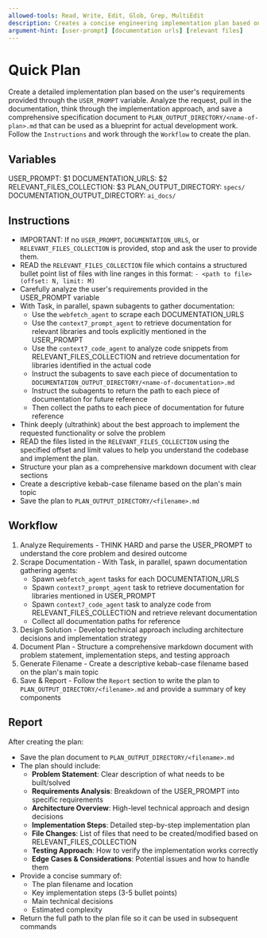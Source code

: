 ```yaml
---
allowed-tools: Read, Write, Edit, Glob, Grep, MultiEdit
description: Creates a concise engineering implementation plan based on user requirements and saves it to specs directory
argument-hint: [user-prompt] [documentation urls] [relevant files]
---
```


# Quick Plan

Create a detailed implementation plan based on the user's requirements provided through the `USER_PROMPT` variable. Analyze the request, pull in the documentation, think through the implementation approach, and save a comprehensive specification document to `PLAN_OUTPUT_DIRECTORY/<name-of-plan>.md` that can be used as a blueprint for actual development work. Follow the `Instructions` and work through the `Workflow` to create the plan.

## Variables

USER_PROMPT: $1
DOCUMENTATION_URLS: $2
RELEVANT_FILES_COLLECTION: $3
PLAN_OUTPUT_DIRECTORY: `specs/`
DOCUMENTATION_OUTPUT_DIRECTORY: `ai_docs/`

## Instructions

- IMPORTANT: If no `USER_PROMPT`, `DOCUMENTATION_URLS`, or `RELEVANT_FILES_COLLECTION` is provided, stop and ask the user to provide them.
- READ the `RELEVANT_FILES_COLLECTION` file which contains a structured bullet point list of files with line ranges in this format: `- <path to file> (offset: N, limit: M)`
- Carefully analyze the user's requirements provided in the USER_PROMPT variable
- With Task, in parallel, spawn subagents to gather documentation:
  - Use the `webfetch_agent` to scrape each DOCUMENTATION_URLS
  - Use the `context7_prompt_agent` to retrieve documentation for relevant libraries and tools explicitly mentioned in the USER_PROMPT
  - Use the `context7_code_agent` to analyze code snippets from RELEVANT_FILES_COLLECTION and retrieve documentation for libraries identified in the actual code
  - Instruct the subagents to save each piece of documentation to `DOCUMENTATION_OUTPUT_DIRECTORY/<name-of-documentation>.md`
  - Instruct the subagents to return the path to each piece of documentation for future reference
  - Then collect the paths to each piece of documentation for future reference
- Think deeply (ultrathink) about the best approach to implement the requested functionality or solve the problem
- READ the files listed in the `RELEVANT_FILES_COLLECTION` using the specified offset and limit values to help you understand the codebase and implement the plan.
- Structure your plan as a comprehensive markdown document with clear sections
- Create a descriptive kebab-case filename based on the plan's main topic
- Save the plan to `PLAN_OUTPUT_DIRECTORY/<filename>.md`

## Workflow

1. Analyze Requirements - THINK HARD and parse the USER_PROMPT to understand the core problem and desired outcome
2. Scrape Documentation - With Task, in parallel, spawn documentation gathering agents:
   - Spawn `webfetch_agent` tasks for each DOCUMENTATION_URLS
   - Spawn `context7_prompt_agent` task to retrieve documentation for libraries mentioned in USER_PROMPT
   - Spawn `context7_code_agent` task to analyze code from RELEVANT_FILES_COLLECTION and retrieve relevant documentation
   - Collect all documentation paths for reference
3. Design Solution - Develop technical approach including architecture decisions and implementation strategy
4. Document Plan - Structure a comprehensive markdown document with problem statement, implementation steps, and testing approach
5. Generate Filename - Create a descriptive kebab-case filename based on the plan's main topic
6. Save & Report - Follow the `Report` section to write the plan to `PLAN_OUTPUT_DIRECTORY/<filename>.md` and provide a summary of key components

## Report

After creating the plan:

- Save the plan document to `PLAN_OUTPUT_DIRECTORY/<filename>.md`
- The plan should include:
  - **Problem Statement**: Clear description of what needs to be built/solved
  - **Requirements Analysis**: Breakdown of the USER_PROMPT into specific requirements
  - **Architecture Overview**: High-level technical approach and design decisions
  - **Implementation Steps**: Detailed step-by-step implementation plan
  - **File Changes**: List of files that need to be created/modified based on RELEVANT_FILES_COLLECTION
  - **Testing Approach**: How to verify the implementation works correctly
  - **Edge Cases & Considerations**: Potential issues and how to handle them
- Provide a concise summary of:
  - The plan filename and location
  - Key implementation steps (3-5 bullet points)
  - Main technical decisions
  - Estimated complexity
- Return the full path to the plan file so it can be used in subsequent commands
